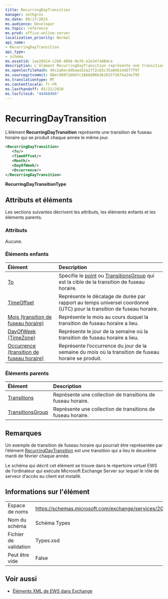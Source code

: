 ```yaml
---
title: RecurringDayTransition
manager: sethgros
ms.date: 09/17/2015
ms.audience: Developer
ms.topic: reference
ms.prod: office-online-server
localization_priority: Normal
api_name:
- RecurringDayTransition
api_type:
- schema
ms.assetid: 1ae28d14-c2b8-4084-9e76-e2e347a884ce
description: L’élément RecurringDayTransition représente une transition de fuseau horaire qui se produit chaque année le même jour.
ms.openlocfilehash: 44c2a6ec4dbaaa52a2772cb5c35a84b14dd77f97
ms.sourcegitcommit: 88ec988f2bb67c1866d06b361615f3674a24e795
ms.translationtype: MT
ms.contentlocale: fr-FR
ms.lasthandoff: 05/31/2020
ms.locfileid: "44468466"
---
```

# <a name="recurringdaytransition"></a>RecurringDayTransition

L’élément **RecurringDayTransition** représente une transition de fuseau horaire qui se produit chaque année le même jour. 
  
```xml
<RecurringDayTransition>
   <To/>
   <TimeOffset/>
   <Month/>
   <DayOfWeek/>
   <Occurrence/>
</RecurringDayTransition>
```

 **RecurringDayTransitionType**
## <a name="attributes-and-elements"></a>Attributs et éléments

Les sections suivantes décrivent les attributs, les éléments enfants et les éléments parents.
  
### <a name="attributes"></a>Attributs

Aucune.
  
### <a name="child-elements"></a>Éléments enfants

|**Élément**|**Description**|
|:-----|:-----|
|[To](to.md) <br/> |Spécifie le [point](period.md) ou [TransitionsGroup](transitionsgroup.md) qui est la cible de la transition de fuseau horaire.  <br/> |
|[TimeOffset](timeoffset.md) <br/> |Représente le décalage de durée par rapport au temps universel coordonné (UTC) pour la transition de fuseau horaire.  <br/> |
|[Mois (transition de fuseau horaire)](month-time-zone-transition.md) <br/> |Représente le mois au cours duquel la transition de fuseau horaire a lieu.  <br/> |
|[DayOfWeek (TimeZone)](dayofweek-timezone.md) <br/> |Représente le jour de la semaine où la transition de fuseau horaire a lieu.  <br/> |
|[Occurrence (transition de fuseau horaire)](occurrence-time-zone-transition.md) <br/> |Représente l’occurrence du jour de la semaine du mois où la transition de fuseau horaire se produit.  <br/> |
   
### <a name="parent-elements"></a>Éléments parents

|**Élément**|**Description**|
|:-----|:-----|
|[Transitions](transitions.md) <br/> |Représente une collection de transitions de fuseau horaire.  <br/> |
|[TransitionsGroup](transitionsgroup.md) <br/> |Représente une collection de transitions de fuseau horaire.  <br/> |
   
## <a name="remarks"></a>Remarques

Un exemple de transition de fuseau horaire qui pourrait être représentée par l’élément [RecurringDayTransition](recurringdaytransition.md) est une transition qui a lieu le deuxième mardi de février chaque année. 
  
Le schéma qui décrit cet élément se trouve dans le répertoire virtuel EWS de l’ordinateur qui exécute Microsoft Exchange Server sur lequel le rôle de serveur d’accès au client est installé.
  
## <a name="element-information"></a>Informations sur l'élément

|||
|:-----|:-----|
|Espace de noms  <br/> |https://schemas.microsoft.com/exchange/services/2006/types  <br/> |
|Nom du schéma  <br/> |Schéma Types  <br/> |
|Fichier de validation  <br/> |Types.xsd  <br/> |
|Peut être vide  <br/> |False  <br/> |
   
## <a name="see-also"></a>Voir aussi



- [Éléments XML de EWS dans Exchange](ews-xml-elements-in-exchange.md)

